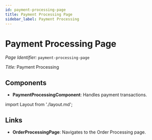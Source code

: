 ```yaml
---
id: payment-processing-page
title: Payment Processing Page
sidebar_label: Payment Processing
---
```


# Payment Processing Page

*Page Identifier:* `payment-processing-page`

*Title:* Payment Processing

## Components
- **PaymentProcessingComponent**: Handles payment transactions.

import Layout from './layout.md';

<Layout />



## Links
- **OrderProcessingPage**: Navigates to the Order Processing page.
